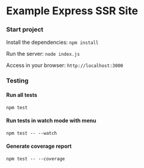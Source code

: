 # Example Express SSR Site

### Start project

Install the dependencies:
`npm install`

Run the server:
`node index.js`

Access in your browser:
`http://localhost:3000`

### Testing

#### Run all tests

`npm test`

#### Run tests in watch mode with menu

`npm test -- --watch`

#### Generate coverage report

`npm test -- --coverage`

